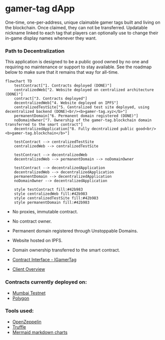 # gamer-tag dApp

One-time, one-per-address, unique claimable gamer tags built and living on the blockchain. Once claimed, they can not be transferred.
Updatable nickname linked to each tag that players can optionally use to change their in-game display names whenever they want.

### Path to Decentralization
This application is designed to be a public good owned by no one and requiring no maintenance or support to stay available. 
See the roadmap below to make sure that it remains that way for all-time. 
```mermaid
flowchart TD
	testContract["1. Contracts deployed (DONE)"]
	centralizedWeb["2. Website deployed on centralized architecture (DONE)"]
	contract["3. Contracts deployed"]
	decentralizedWeb["4. Website deployed on IPFS"]
	centralizedTestSite["5. Centralized test site deployed, using decentralized backend (DONE)<br/><b>gamer-tag.xyz</b>"]
	permanentDomain["6. Permanent domain registered (DONE)"]
	noDomainOwner["7. Ownership of the gamer-tag.blockchain domain transferred to the smart contract"]
	decentralizedApplication["8. Fully decntralized public good<br/><b>gamer-tag.blockchain</b>"]
	
	testContract --> centralizedTestSite
	centralizedWeb --> centralizedTestSite
	
	testContract --> decentralizedWeb
	decentralizedWeb --> permanentDomain --> noDomainOwner
	
	testContract --> decentralizedApplication
	decentralizedWeb --> decentralizedApplication
	permanentDomain --> decentralizedApplication
	noDomainOwner --> decentralizedApplication
	
	style testContract fill:#42b983
	style centralizedWeb fill:#42b983
	style centralizedTestSite fill:#42b983
	style permanentDomain fill:#42b983
```
- No proxies, immutable contract. 
- No contract owner.
- Permanent domain registered through Unstoppable Domains.
- Website hosted on IPFS. 
- Domain ownership transferred to the smart contract.

- [Contract Interface - IGamerTag](contracts/IGamerTag.sol)
- [Client Overview](client/README.md)

### Contracts currently deployed on:
- [Mumbai Testnet](https://mumbai.polygonscan.com/address/TODO)
- [Polygon](https://polygonscan.com/address/TODO)

### Tools used:
- [OpenZeppelin](https://docs.openzeppelin.com/contracts/4.x/)
- [Truffle](https://trufflesuite.com/)
- [Mermaid markdown charts](https://mermaid-js.github.io/mermaid/#/flowchart)